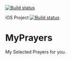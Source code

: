 [![Build status](https://build.appcenter.ms/v0.1/apps/f3449781-31ae-4850-9b13-92fc3d69f921/branches/Rev._1.01/badge)](https://appcenter.ms)

iOS Project [![Build status](https://build.appcenter.ms/v0.1/apps/d8c8db9a-c6a5-49f3-b798-2446a7cae8cb/branches/Rev._1.01/badge)](https://appcenter.ms)

# MyPrayers
My Selected Prayers for you.
